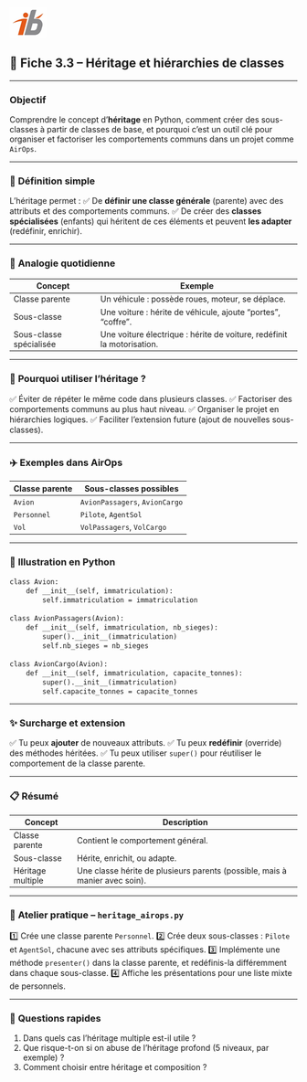 ![Logo](images\logo.png)

## 🧩 Fiche 3.3 – Héritage et hiérarchies de classes

---

### **Objectif**

Comprendre le concept d’**héritage** en Python, comment créer des sous-classes à partir de classes de base, et pourquoi c’est un outil clé pour organiser et factoriser les comportements communs dans un projet comme `AirOps`.

---

### 🔎 **Définition simple**

L’héritage permet :
✅ De **définir une classe générale** (parente) avec des attributs et des comportements communs.
✅ De créer des **classes spécialisées** (enfants) qui héritent de ces éléments et peuvent **les adapter** (redéfinir, enrichir).

---

### 🚗 **Analogie quotidienne**

| Concept                 | Exemple                                                                |
| ----------------------- | ---------------------------------------------------------------------- |
| Classe parente          | Un véhicule : possède roues, moteur, se déplace.                       |
| Sous-classe             | Une voiture : hérite de véhicule, ajoute “portes”, “coffre”.           |
| Sous-classe spécialisée | Une voiture électrique : hérite de voiture, redéfinit la motorisation. |

---

### 🧠 **Pourquoi utiliser l’héritage ?**

✅ Éviter de répéter le même code dans plusieurs classes.
✅ Factoriser des comportements communs au plus haut niveau.
✅ Organiser le projet en hiérarchies logiques.
✅ Faciliter l’extension future (ajout de nouvelles sous-classes).

---

### ✈️ **Exemples dans AirOps**

| Classe parente | Sous-classes possibles         |
| -------------- | ------------------------------ |
| `Avion`        | `AvionPassagers`, `AvionCargo` |
| `Personnel`    | `Pilote`, `AgentSol`           |
| `Vol`          | `VolPassagers`, `VolCargo`     |

---

### 🔧 **Illustration en Python**

```
class Avion:
    def __init__(self, immatriculation):
        self.immatriculation = immatriculation

class AvionPassagers(Avion):
    def __init__(self, immatriculation, nb_sieges):
        super().__init__(immatriculation)
        self.nb_sieges = nb_sieges

class AvionCargo(Avion):
    def __init__(self, immatriculation, capacite_tonnes):
        super().__init__(immatriculation)
        self.capacite_tonnes = capacite_tonnes
```

---

### ✨ **Surcharge et extension**

✅ Tu peux **ajouter** de nouveaux attributs.
✅ Tu peux **redéfinir** (override) des méthodes héritées.
✅ Tu peux utiliser `super()` pour réutiliser le comportement de la classe parente.

---

### 📋 **Résumé**

| Concept           | Description                                                                 |
| ----------------- | --------------------------------------------------------------------------- |
| Classe parente    | Contient le comportement général.                                           |
| Sous-classe       | Hérite, enrichit, ou adapte.                                                |
| Héritage multiple | Une classe hérite de plusieurs parents (possible, mais à manier avec soin). |

---

### 🔧 **Atelier pratique – `heritage_airops.py`**

1️⃣ Crée une classe parente `Personnel`.
2️⃣ Crée deux sous-classes : `Pilote` et `AgentSol`, chacune avec ses attributs spécifiques.
3️⃣ Implémente une méthode `presenter()` dans la classe parente, et redéfinis-la différemment dans chaque sous-classe.
4️⃣ Affiche les présentations pour une liste mixte de personnels.

---

### 🧪 **Questions rapides**

1. Dans quels cas l’héritage multiple est-il utile ?
2. Que risque-t-on si on abuse de l’héritage profond (5 niveaux, par exemple) ?
3. Comment choisir entre héritage et composition ?

